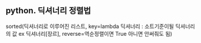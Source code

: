 ## python. 딕셔너리 정렬법
sorted(딕셔너리로 이루어진 리스트, key=lambda 딕셔너리 : 소트기준이될 딕셔너리의 값 ex 딕셔너리[장르], reverse=역순정렬이면 True 아니면 안써줘도 됨)
